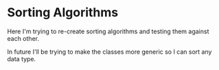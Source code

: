 # Sorting Algorithms
Here I'm trying to re-create sorting algorithms and testing them against each other.

In future I'll be trying to make the classes more generic so I can sort any data type.